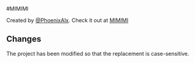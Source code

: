 #MIMIMI

Created by [@PhoenixAlx](https://github.com/PhoenixAlx/). Check it out at [MIMIMI](https://github.com/PhoenixAlx/Mimimi)

## Changes

The project has been modified so that the replacement is case-sensitive.
